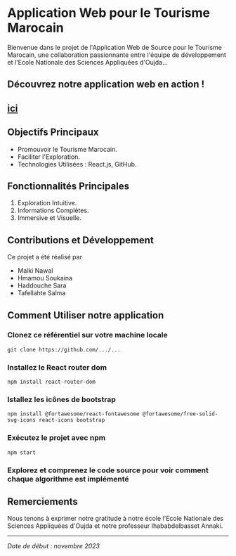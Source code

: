 # Application Web pour le Tourisme Marocain

Bienvenue dans le projet de l'Application Web de Source pour le Tourisme Marocain, une collaboration passionnante entre l'équipe de développement et l'Ecole Nationale des Sciences Appliquées d'Oujda...

## Découvrez notre application web en action !
## [ici](https://clipchamp.com/watch/UZldRyqT5aE)

## Objectifs Principaux
- Promouvoir le Tourisme Marocain.
- Faciliter l'Exploration.
- Technologies Utilisées : React.js, GitHub.

## Fonctionnalités Principales
1. Exploration Intuitive.
2. Informations Complètes.
3. Immersive et Visuelle.

## Contributions et Développement
Ce projet a été réalisé par
- Malki Nawal
- Hmamou Soukaina
- Haddouche Sara
- Tafellahte Salma


## Comment Utiliser notre application 
### Clonez ce référentiel sur votre machine locale
``` git clone https://github.com/.../... ```
### Installez le React router dom
``` npm install react-router-dom ```
### Istallez les icônes de bootstrap
``` npm install @fortawesome/react-fontawesome @fortawesome/free-solid-svg-icons react-icons bootstrap ```
### Exécutez le projet avec npm
``` npm start ```
### Explorez et comprenez le code source pour voir comment chaque algorithme est implémenté


## Remerciements
Nous tenons à exprimer notre gratitude à notre école l'Ecole Nationale des Sciences Appliquées d'Oujda et notre professeur Ihababdelbasset Annaki.

---

*Date de début : novembre 2023*
